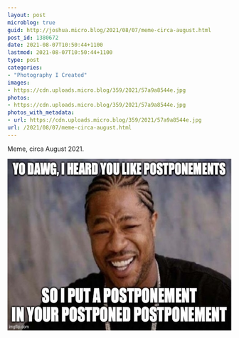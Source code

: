 ```yaml
---
layout: post
microblog: true
guid: http://joshua.micro.blog/2021/08/07/meme-circa-august.html
post_id: 1380672
date: 2021-08-07T10:50:44+1100
lastmod: 2021-08-07T10:50:44+1100
type: post
categories:
- "Photography I Created"
images:
- https://cdn.uploads.micro.blog/359/2021/57a9a8544e.jpg
photos:
- https://cdn.uploads.micro.blog/359/2021/57a9a8544e.jpg
photos_with_metadata:
- url: https://cdn.uploads.micro.blog/359/2021/57a9a8544e.jpg
url: /2021/08/07/meme-circa-august.html
---
```

Meme, circa August 2021.

<img src="uploads/2021/57a9a8544e.jpg" width="600" height="386" alt="" />
